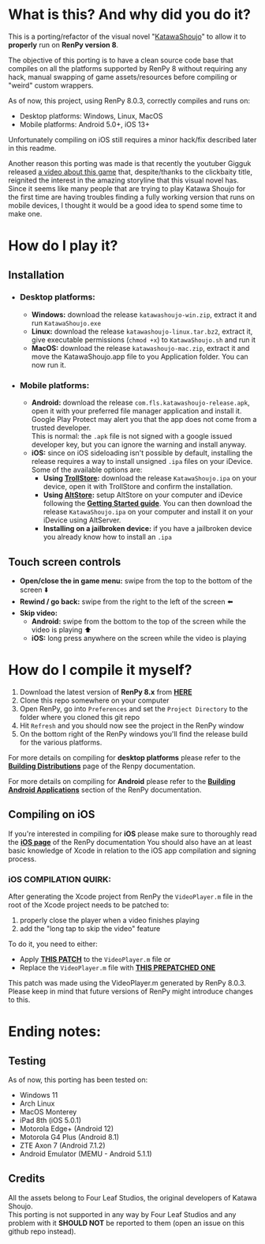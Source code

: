 # What is this? And why did you do it?
This is a porting/refactor of the visual novel "[KatawaShoujo](https://www.katawa-shoujo.com/)" to allow it to **properly** run on **RenPy version 8**.

The objective of this porting is to have a clean source code base that compiles on all the platforms supported by RenPy 8 without requiring any hack, manual swapping of game assets/resources before compiling or "weird" custom wrappers.

As of now, this project, using RenPy 8.0.3, correctly compiles and runs on:
 - Desktop platforms: Windows, Linux, MacOS 
 - Mobile platforms: Android 5.0+, iOS 13+

Unfortunately compiling on iOS still requires a minor hack/fix described later in this readme.

Another reason this porting was made is that recently the youtuber Gigguk released [a video about this game](https://www.youtube.com/watch?v=8N5hgp0SMwM) that, despite/thanks to the clickbaity title, reignited the interest in the amazing storyline that this visual novel has.
Since it seems like many people that are trying to play Katawa Shoujo for the first time are having troubles finding a fully working version that runs on mobile devices, I thought it would be a good idea to spend some time to make one.


# How do I play it?
## Installation
- ### Desktop platforms:
	- **Windows:** download the release `katawashoujo-win.zip`, extract it and run `KatawaShoujo.exe`
	- **Linux:** download the release `katawashoujo-linux.tar.bz2`, extract it, give executable permissions (`chmod +x`) to `KatawaShoujo.sh` and run it
	-  **MacOS:** download the release `katawashoujo-mac.zip`, extract it and move the KatawaShoujo.app file to you Application folder. You can now run it.
	
- ### Mobile platforms:
	- **Android:** download the release `com.fls.katawashoujo-release.apk`, open it with your preferred file manager application and install it.  
	Google Play Protect may alert you that the app does not come from a trusted developer.  
	This is normal: the `.apk` file is not signed with a google issued developer key, but you can ignore the warning and install anyway.  
	- **iOS:** since on iOS sideloading isn't possible by default, installing the release requires a way to install unsigned `.ipa` files on your iDevice.  Some of the available options are:
		- **Using [TrollStore](https://github.com/opa334/TrollStore):** download the release `KatawaShoujo.ipa` on your device, open it with TrollStore and confirm the installation.
		- **Using [AltStore](https://altstore.io/):** setup AltStore on your computer and iDevice following the **[Getting Started guide](https://faq.altstore.io/)**. You can then download the release `KatawaShoujo.ipa` on your computer and install it on your iDevice using AltServer.
		- **Installing on a jailbroken device:** if you have a jailbroken device you already know how to install an `.ipa`

## Touch screen controls

 - **Open/close the in game menu:** swipe from the top to the bottom of the screen ⬇️
 - **Rewind / go back:** swipe from the right to the left of the screen ⬅️
 - **Skip video:**
	 -  **Android:** swipe from the bottom to the top of the screen while the video is playing ⬆️
	 - **iOS:** long press anywhere on the screen while the video is playing

# How do I compile it myself?

 1. Download the latest version of **RenPy 8.x** from **[HERE](https://www.renpy.org/)**
 2.  Clone this repo somewhere on your computer
 3. Open RenPy, go into `Preferences` and set the `Project Directory` to the folder where you cloned this git repo
 4. Hit `Refresh` and you should now see the project in the RenPy window
 5. On the bottom right of the RenPy windows you'll find the release build for the various platforms. 


For more details on compiling for **desktop platforms** please refer to the [**Building Distributions**](https://www.renpy.org/doc/html/build.html) page of the Renpy documentation.

For more details on compiling for **Android** please refer to the **[Building Android Applications](https://www.renpy.org/doc/html/android.html#building-android-applications)** section of the RenPy documentation.

## Compiling on iOS
If you're interested in compiling for **iOS** please make sure to thoroughly read the [**iOS page**](https://www.renpy.org/doc/html/ios.html) of the RenPy documentation
You should also have an at least basic knowledge of Xcode in relation to the iOS app compilation and signing process.

### iOS COMPILATION QUIRK:
After generating the Xcode project from RenPy the `VideoPlayer.m` file in the root of the Xcode project needs to be patched to:

 1. properly close the player when a video finishes playing
 2. add the "long tap to skip the video" feature

To do it, you need to either:

 - Apply **[THIS PATCH](https://gist.github.com/gcammisa/15b217a9566e3665e8c6b53af3135206)** to the `VideoPlayer.m` file
or
 - Replace the `VideoPlayer.m` file with [**THIS PREPATCHED ONE**](https://gist.github.com/gcammisa/cdfa8a242420f6ec1aa6142d5f01f454)

This patch was made using the VideoPlayer.m generated by RenPy 8.0.3.
Please keep in mind that future versions of RenPy might introduce changes to this.

# Ending notes:
## Testing
As of now, this porting has been tested on:
 - Windows 11
 - Arch Linux
 - MacOS Monterey
 - iPad 8th (iOS 5.0.1)
 - Motorola Edge+ (Android 12)
 - Motorola G4 Plus (Android 8.1)
 - ZTE Axon 7 (Android 7.1.2)
 - Android Emulator (MEMU - Android 5.1.1)
 
## Credits
All the assets belong to Four Leaf Studios, the original developers of Katawa Shoujo.  
This porting is not supported in any way by Four Leaf Studios and any problem with it **SHOULD NOT** be reported to them (open an issue on this github repo instead).
